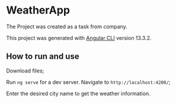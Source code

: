 # WeatherApp

The Project was created as a task from company. 

This project was generated with [Angular CLI](https://github.com/angular/angular-cli) version 13.3.2.


## How to run and use

Download files;

Run `ng serve` for a dev server. Navigate to `http://localhost:4200/`;

Enter the desired city name to get the weather information.


